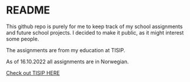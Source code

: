 # README

This github repo is purely for me to keep track of my school assignments and future school projects.
I decided to make it public, as it might interest some people.

The assignments are from my education at TISIP.

As of 16.10.2022 all assignments are in Norwegian.

[Check out TISIP HERE](https://tisip.no/)
